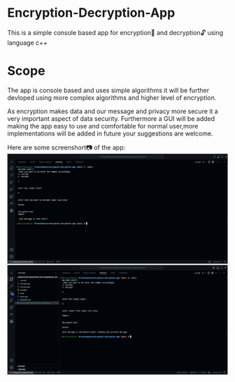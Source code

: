 # Encryption-Decryption-App
This is a simple console based app for encryption🔐 and decryption🔓 using language c++


# Scope 

The app is console based and uses simple algorithms it will be further devloped using more complex algorithms
and higher level of encryption.

As encryption makes data and our message and privacy more secure it a very important aspect of data security.
Furthermore a GUI will be added making the app easy to use and comfortable for normal user,more implementations 
will be added in future your suggestions are welcome.


Here are some screenshort📷 of the app:
<img src="img/Screenshot1.png">
<img src="img/Screenshot2.png">
